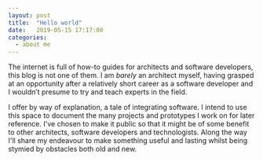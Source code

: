 ```yaml
---
layout: post
title:  "Hello world"
date:   2019-05-15 17:17:00
categories:
  - about me
---
```


The internet is full of how-to guides for architects and software developers, this blog is not one of them. I am *barely* an architect myself, having grasped at an opportunity after a relatively short career as a software developer and I wouldn’t presume to try and teach experts in the field.

I offer by way of explanation, a tale of integrating software. I intend to use this space to document the many projects and prototypes I work on for later reference. I've chosen to make it public so that it might be of some benefit to other architects, software developers and technologists. Along the way I'll share my endeavour to make something useful and lasting whilst being stymied by obstacles both old and new.
